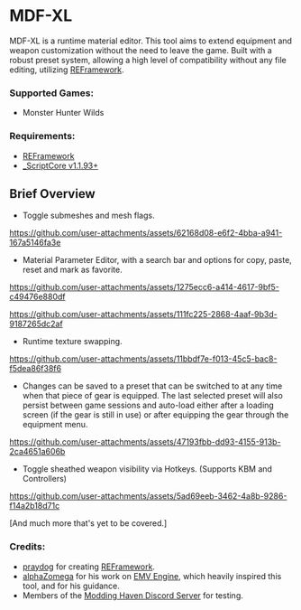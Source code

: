 # MDF-XL
MDF-XL is a runtime material editor. This tool aims to extend equipment and weapon customization without the need to leave the game. Built with a robust preset system, allowing a high level of compatibility without any file editing, utilizing [REFramework](https://github.com/praydog/REFramework).
### Supported Games:
- Monster Hunter Wilds

### Requirements:
- [REFramework](https://github.com/praydog/REFramework-nightly/releases)
- [_ScriptCore v1.1.93+](https://github.com/alphazolam/_ScriptCore/tree/SILVER-Dev)

## Brief Overview
- Toggle submeshes and mesh flags.

https://github.com/user-attachments/assets/62168d08-e6f2-4bba-a941-167a5146fa3e

- Material Parameter Editor, with a search bar and options for copy, paste, reset and mark as favorite.

https://github.com/user-attachments/assets/1275ecc6-a414-4617-9bf5-c49476e880df 

https://github.com/user-attachments/assets/111fc225-2868-4aaf-9b3d-9187265dc2af

- Runtime texture swapping.

https://github.com/user-attachments/assets/11bbdf7e-f013-45c5-bac8-f5dea86f38f6

- Changes can be saved to a preset that can be switched to at any time when that piece of gear is equipped. The last selected preset will also persist between game sessions and auto-load either after a loading screen (if the gear is still in use) or after equipping the gear through the equipment menu.

https://github.com/user-attachments/assets/47193fbb-dd93-4155-913b-2ca4651a606b

- Toggle sheathed weapon visibility via Hotkeys. (Supports KBM and Controllers)

https://github.com/user-attachments/assets/5ad69eeb-3462-4a8b-9286-f14a2b18d71c

[And much more that's yet to be covered.]

### Credits:
- [praydog](https://github.com/praydog) for creating [REFramework](https://github.com/praydog/REFramework).
- [alphaZomega](https://github.com/alphazolam) for his work on [EMV Engine](https://github.com/alphazolam/EMV-Engine), which heavily inspired this tool, and for his guidance.
- Members of the [Modding Haven Discord Server](https://discord.gg/modding-haven-718224210270617702) for testing.
